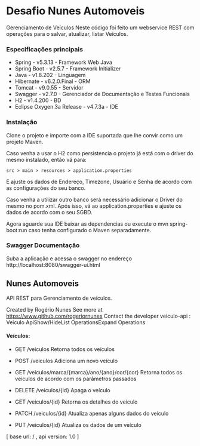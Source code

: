 # Desafio Nunes Automoveis
Gerenciamento de Veículos 
Neste código foi feito um webservice REST com operações para o salvar, atualizar, listar Veículos.

### Especificações principais
* Spring - v5.3.13 - Framework Web Java
* Spring Boot - v2.5.7 - Framework Initializer
* Java - v1.8.202 - Linguagem
* Hibernate - v6.2.0.Final - ORM
* Tomcat - v9.0.55 - Servidor
* Swagger - v2.7.0 - Gerenciador de Documentação e Testes Funcionais
* H2 - v1.4.200 - BD
* Eclipse Oxygen.3a Release - v4.7.3a - IDE


### Instalação
Clone o projeto e importe com a IDE suportada que lhe convir como um projeto Maven.

Caso venha a usar o H2 como persistencia o projeto já está com o driver do mesmo instalado, então vá para:
```
src > main > resources > application.properties
```
E ajuste os dados de Endereço, Timezone, Usuário e Senha de acordo com as configurações do seu banco.

Caso venha a utilizar outro banco será necessário adicionar o Driver do mesmo no pom.xml. Após isso, vá ao application.properties e ajuste os dados de acordo com o seu SGBD.

Agora aguarde sua IDE baixar as dependencias ou execute o mvn spring-boot:run caso tenha configurado o Maven separadamente.

### Swagger Documentação 
Suba a aplicação e acessa o swagger no endereço
http://localhost:8080/swagger-ui.html

## Nunes Automoveis
API REST para Gerenciamento de veículos.

Created by Rogério Nunes
See more at https://www.github.com/rogeriornunes
Contact the developer
veiculo-api : Veiculo ApiShow/HideList OperationsExpand Operations


#### Veículos:

* GET /veiculos
Retorna todos os veículos

* POST /veiculos
Adiciona um novo veículo

* GET /veiculos/marca/{marca}/ano/{ano}/cor/{cor}
Retorna todos os veículos de acordo com os parâmetros passados

* DELETE /veiculos/{id}
Apaga o veículo

* GET /veiculos/{id}
Retorna os detalhes do veículo

* PATCH /veiculos/{id}
Atualiza apenas alguns dados do veículo

* PUT /veiculos/{id}
Atualiza os dados de um veículo

[ base url: / , api version: 1.0 ]
